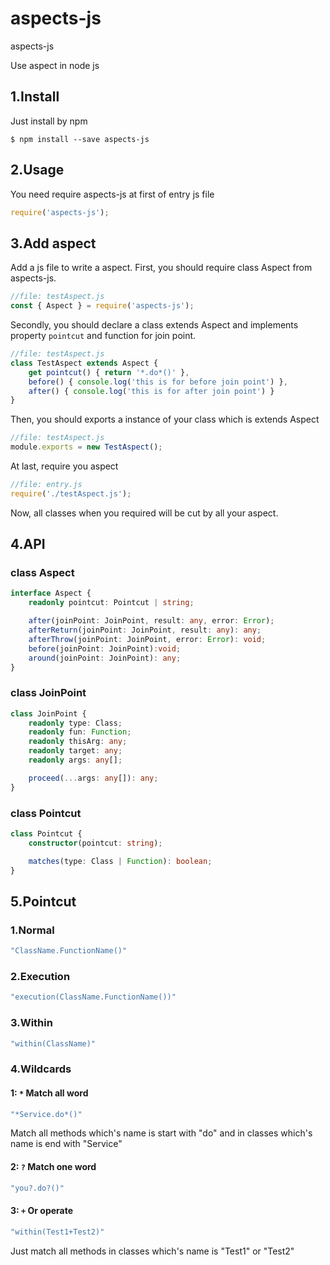# aspects-js
aspects-js

Use aspect in node js

## 1.Install
Just install by npm
```
$ npm install --save aspects-js
```

## 2.Usage
You need require aspects-js at first of entry js file
```javascript
require('aspects-js');
```

## 3.Add aspect
Add a js file to write a aspect.
First, you should require class Aspect from aspects-js.
```javascript
//file: testAspect.js
const { Aspect } = require('aspects-js');
```
Secondly, you should declare a class extends Aspect and implements property `pointcut` and function for join point.
```javascript
//file: testAspect.js
class TestAspect extends Aspect {
    get pointcut() { return '*.do*()' },
    before() { console.log('this is for before join point') },
    after() { console.log('this is for after join point') }
}
````
Then, you should exports a instance of your class which is extends Aspect
```javascript
//file: testAspect.js
module.exports = new TestAspect();
```
At last, require you aspect
```javascript
//file: entry.js
require('./testAspect.js');
```
Now, all classes when you required will be cut by all your aspect.

## 4.API
### class Aspect
```typescript
interface Aspect {
    readonly pointcut: Pointcut | string;

    after(joinPoint: JoinPoint, result: any, error: Error);
    afterReturn(joinPoint: JoinPoint, result: any): any;
    afterThrow(joinPoint: JoinPoint, error: Error): void;
    before(joinPoint: JoinPoint):void;
    around(joinPoint: JoinPoint): any;
}
```

### class JoinPoint
```typescript
class JoinPoint {
    readonly type: Class;
    readonly fun: Function;
    readonly thisArg: any;
    readonly target: any;
    readonly args: any[];

    proceed(...args: any[]): any;
}
```

### class Pointcut
```typescript
class Pointcut {
    constructor(pointcut: string);

    matches(type: Class | Function): boolean;
}
```

## 5.Pointcut
### 1.Normal
```javascript
"ClassName.FunctionName()"
```
### 2.Execution
```javascript
"execution(ClassName.FunctionName())"
```
### 3.Within
```javascript
"within(ClassName)"
```

### 4.Wildcards
#### 1: ```*``` Match all word
```javascript
"*Service.do*()"
```
Match all methods which's name is start with "do" and in classes which's name is end with "Service"
#### 2: ```?``` Match one word
```javascript
"you?.do?()"
```
#### 3: ```+``` Or operate
```javascript
"within(Test1+Test2)"
```
Just match all methods in classes which's name is "Test1" or "Test2"